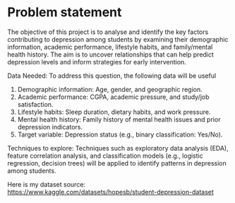 # Problem statement 
The objective of this project is to analyse and identify the key factors contributing to depression among students by examining their demographic information, academic performance, lifestyle habits, and family/mental health history. The aim is to uncover relationships that can help predict depression levels and inform strategies for early intervention.

Data Needed:
To address this question, the following data will be useful
1. Demographic information: Age, gender, and geographic region.  
2. Academic performance: CGPA, academic pressure, and study/job satisfaction.  
3. Lifestyle habits: Sleep duration, dietary habits, and work pressure.  
4. Mental health history: Family history of mental health issues and prior depression indicators.  
5. Target variable: Depression status (e.g., binary classification: Yes/No).  

Techniques to explore:
Techniques such as exploratory data analysis (EDA), feature correlation analysis, and classification models (e.g., logistic regression, decision trees) will be applied to identify patterns in depression among students.

Here is my dataset source:
https://www.kaggle.com/datasets/hopesb/student-depression-dataset
